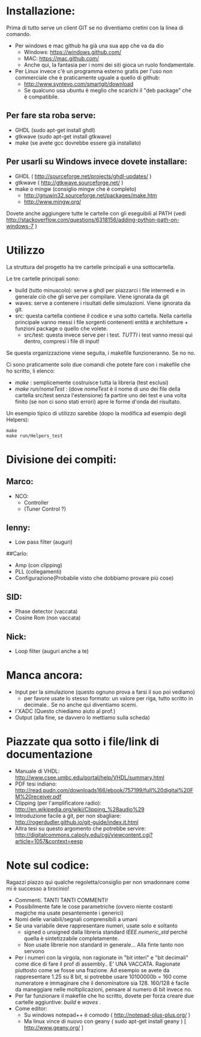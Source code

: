 
# Installazione:

Prima di tutto serve un client GIT se no diventiamo cretini con la 
linea di comando.

- Per windows e mac github ha già una sua app che va da dio 
	- Windows: https://windows.github.com/
	- MAC:  https://mac.github.com/
	- Anche quì, la fantasia per i nomi dei siti gioca un ruolo fondamentale.
- Per Linux invece c'è un programma esterno gratis per l'uso non commerciale
  che è praticamente uguale a quello di github:
	- http://www.syntevo.com/smartgit/download
	- Se qualcuno usa ubuntu è meglio che scarichi il "deb package"
	  che è compatibile.

## Per fare sta roba serve:

- GHDL (sudo apt-get install ghdl)
- gtkwave (sudo apt-get install gtkwave)
- make (se avete gcc dovrebbe essere già installato)

## Per usarli su Windows invece dovete installare:

- GHDL ( http://sourceforge.net/projects/ghdl-updates/ )
- gtkwave ( http://gtkwave.sourceforge.net/ )
- make o mingw (consiglio mingw che è completo) 
	- http://gnuwin32.sourceforge.net/packages/make.htm
	- http://www.mingw.org/

Dovete anche aggiungere tutte le cartelle con gli eseguibili al PATH
(vedi http://stackoverflow.com/questions/6318156/adding-python-path-on-windows-7 )

# Utilizzo

La struttura del progetto ha tre cartelle principali e una sottocartella.

Le tre cartelle principali sono:

- build (tutto minuscolo): serve a ghdl per piazzarci i file intermedi e
  in generale ciò che gli serve per compilare. Viene ignorata da git
- waves: serve a contenere i risultati delle simulazioni. Viene ignorata
  da git.
- src: questa cartella contiene il codice e una sotto cartella. Nella
  cartella principale vanno messi i file sorgenti contenenti entità e
  architetture + funzioni package o quello che volete.
	- src/test: questa invece serve per i test. _TUTTI_ i test vanno messi
	  quì dentro, compresi i file di input!

Se questa organizzazione viene seguita, i makefile funzioneranno. Se no no.

Ci sono praticamente solo due comandi che potete fare con i makefile che ho scritto, li elenco:

- _make_ : semplicemente costruisce tutta la libreria (test esclusi)
- _make run/nomeTest_ : (dove _nomeTest_ è il nome di uno dei file della
  cartella src/test senza l'estensione) fa partire uno dei test e una 
  volta finito (se non ci sono stati errori) apre le forme d'onda del 
  risultato.

Un esempio tipico di utilizzo sarebbe (dopo la modifica ad esempio degli
Helpers):

	make
	make run/Helpers_test
	
	

# Divisione dei compiti:

## Marco:

- NCO:
	- Controller
	- (Tuner Control ?)

## Ienny:

- Low pass filter (auguri)

##Carlo:

- Amp (con clipping)
- PLL (collegamenti)
- Configurazione(Probabile visto che dobbiamo provare più cose)

## SID:

- Phase detector (vaccata)
- Cosine Rom (non vaccata)

## Nick:

- Loop filter (auguri anche a te)

# Manca ancora:

- Input per la simulazione (questo ognuno prova a farsi il suo poi vediamo)
	- per favore usate lo stesso formato: un valore per riga, tutto 
	  scritto in decimale.. Se no anche quì diventiamo scemi.
- l'XADC (Questo chiediamo aiuto al prof.)
- Output (alla fine, se davvero lo mettiamo sulla scheda)

# Piazzate qua sotto i file/link di documentazione

- Manuale di VHDL: http://www.csee.umbc.edu/portal/help/VHDL/summary.html
- PDF tesi indiano: http://read.pudn.com/downloads166/ebook/757199/full%20digital%20FM%20receiver.pdf 
- Clipping (per l'amplificatore radio): http://en.wikipedia.org/wiki/Clipping_%28audio%29 
- Introduzione facile a git, per non sbagliare: http://rogerdudler.github.io/git-guide/index.it.html
- Altra tesi su questo argomento che potrebbe servire: http://digitalcommons.calpoly.edu/cgi/viewcontent.cgi?article=1057&context=eesp
# Note sul codice:

Ragazzi piazzo quì qualche regoletta/consiglio per non smadonnare come 
mi è successo a tirocinio!

- Commenti. TANTI TANTI COMMENTI!
- Possibilmente fate le cose parametriche (ovvero niente costanti 
	magiche ma usate pesantemente i generici)
- Nomi delle variabili/segnali comprensibili a umani
- Se una variabile deve rappresentare numeri, usate solo e soltanto 
	- signed o unsigned dalla libreria standard _IEEE.numeric_std_ 
	  perchè quella è sintetizzabile completamente.
	- Non usate librerie non standard in generale... Alla finte tanto non
	  servono
- Per i numeri con la virgola, non ragionate in "bit interi" e "bit 
	decimali" come dice di fare il prof di assembly.. E' UNA VACCATA.
	Ragionate piuttosto come se fosse una frazione.
	Ad esempio se avete da rappresentare 1.25 su 8 bit, si potrebbe usare
	10100000b = 160 come numeratore e immaginare che il denominatore 
	sia 128. 160/128 è facile da maneggiare nelle moltiplicazioni, pensare
	al numero di bit invece no. 
- Per far funzionare il makefile che ho scritto, dovete per forza creare
	due cartelle aggiuntive: _build_ e _waves_ .
- Come editor:
	- Su windows notepad++ è comodo ( http://notepad-plus-plus.org/ )
	- Ma linux vince di nuovo con geany ( sudo apt-get install geany )
		[ http://www.geany.org/ ]
